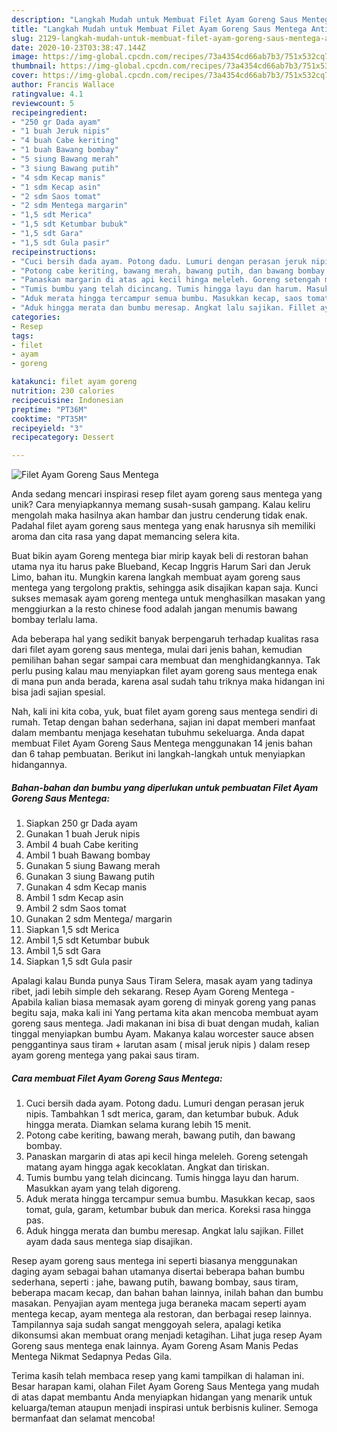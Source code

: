 ```yaml
---
description: "Langkah Mudah untuk Membuat Filet Ayam Goreng Saus Mentega Anti Gagal"
title: "Langkah Mudah untuk Membuat Filet Ayam Goreng Saus Mentega Anti Gagal"
slug: 2129-langkah-mudah-untuk-membuat-filet-ayam-goreng-saus-mentega-anti-gagal
date: 2020-10-23T03:38:47.144Z
image: https://img-global.cpcdn.com/recipes/73a4354cd66ab7b3/751x532cq70/filet-ayam-goreng-saus-mentega-foto-resep-utama.jpg
thumbnail: https://img-global.cpcdn.com/recipes/73a4354cd66ab7b3/751x532cq70/filet-ayam-goreng-saus-mentega-foto-resep-utama.jpg
cover: https://img-global.cpcdn.com/recipes/73a4354cd66ab7b3/751x532cq70/filet-ayam-goreng-saus-mentega-foto-resep-utama.jpg
author: Francis Wallace
ratingvalue: 4.1
reviewcount: 5
recipeingredient:
- "250 gr Dada ayam"
- "1 buah Jeruk nipis"
- "4 buah Cabe keriting"
- "1 buah Bawang bombay"
- "5 siung Bawang merah"
- "3 siung Bawang putih"
- "4 sdm Kecap manis"
- "1 sdm Kecap asin"
- "2 sdm Saos tomat"
- "2 sdm Mentega margarin"
- "1,5 sdt Merica"
- "1,5 sdt Ketumbar bubuk"
- "1,5 sdt Gara"
- "1,5 sdt Gula pasir"
recipeinstructions:
- "Cuci bersih dada ayam. Potong dadu. Lumuri dengan perasan jeruk nipis. Tambahkan 1 sdt merica, garam, dan ketumbar bubuk. Aduk hingga merata. Diamkan selama kurang lebih 15 menit."
- "Potong cabe keriting, bawang merah, bawang putih, dan bawang bombay."
- "Panaskan margarin di atas api kecil hinga meleleh. Goreng setengah matang ayam hingga agak kecoklatan. Angkat dan tiriskan."
- "Tumis bumbu yang telah dicincang. Tumis hingga layu dan harum. Masukkan ayam yang telah digoreng."
- "Aduk merata hingga tercampur semua bumbu. Masukkan kecap, saos tomat, gula, garam, ketumbar bubuk dan merica. Koreksi rasa hingga pas."
- "Aduk hingga merata dan bumbu meresap. Angkat lalu sajikan. Fillet ayam dada saus mentega siap disajikan."
categories:
- Resep
tags:
- filet
- ayam
- goreng

katakunci: filet ayam goreng 
nutrition: 230 calories
recipecuisine: Indonesian
preptime: "PT36M"
cooktime: "PT35M"
recipeyield: "3"
recipecategory: Dessert

---
```



![Filet Ayam Goreng Saus Mentega](https://img-global.cpcdn.com/recipes/73a4354cd66ab7b3/751x532cq70/filet-ayam-goreng-saus-mentega-foto-resep-utama.jpg)

Anda sedang mencari inspirasi resep filet ayam goreng saus mentega yang unik? Cara menyiapkannya memang susah-susah gampang. Kalau keliru mengolah maka hasilnya akan hambar dan justru cenderung tidak enak. Padahal filet ayam goreng saus mentega yang enak harusnya sih memiliki aroma dan cita rasa yang dapat memancing selera kita.

Buat bikin ayam Goreng mentega biar mirip kayak beli di restoran bahan utama nya itu harus pake Blueband, Kecap Inggris Harum Sari dan Jeruk Limo, bahan itu. Mungkin karena langkah membuat ayam goreng saus mentega yang tergolong praktis, sehingga asik disajikan kapan saja. Kunci sukses memasak ayam goreng mentega untuk menghasilkan masakan yang menggiurkan a la resto chinese food adalah jangan menumis bawang bombay terlalu lama.

Ada beberapa hal yang sedikit banyak berpengaruh terhadap kualitas rasa dari filet ayam goreng saus mentega, mulai dari jenis bahan, kemudian pemilihan bahan segar sampai cara membuat dan menghidangkannya. Tak perlu pusing kalau mau menyiapkan filet ayam goreng saus mentega enak di mana pun anda berada, karena asal sudah tahu triknya maka hidangan ini bisa jadi sajian spesial.


Nah, kali ini kita coba, yuk, buat filet ayam goreng saus mentega sendiri di rumah. Tetap dengan bahan sederhana, sajian ini dapat memberi manfaat dalam membantu menjaga kesehatan tubuhmu sekeluarga. Anda dapat membuat Filet Ayam Goreng Saus Mentega menggunakan 14 jenis bahan dan 6 tahap pembuatan. Berikut ini langkah-langkah untuk menyiapkan hidangannya.

<!--inarticleads1-->

##### Bahan-bahan dan bumbu yang diperlukan untuk pembuatan Filet Ayam Goreng Saus Mentega:

1. Siapkan 250 gr Dada ayam
1. Gunakan 1 buah Jeruk nipis
1. Ambil 4 buah Cabe keriting
1. Ambil 1 buah Bawang bombay
1. Gunakan 5 siung Bawang merah
1. Gunakan 3 siung Bawang putih
1. Gunakan 4 sdm Kecap manis
1. Ambil 1 sdm Kecap asin
1. Ambil 2 sdm Saos tomat
1. Gunakan 2 sdm Mentega/ margarin
1. Siapkan 1,5 sdt Merica
1. Ambil 1,5 sdt Ketumbar bubuk
1. Ambil 1,5 sdt Gara
1. Siapkan 1,5 sdt Gula pasir


Apalagi kalau Bunda punya Saus Tiram Selera, masak ayam yang tadinya ribet, jadi lebih simple deh sekarang. Resep Ayam Goreng Mentega - Apabila kalian biasa memasak ayam goreng di minyak goreng yang panas begitu saja, maka kali ini Yang pertama kita akan mencoba membuat ayam goreng saus mentega. Jadi makanan ini bisa di buat dengan mudah, kalian tinggal menyiapkan bumbu Ayam. Makanya kalau worcester sauce absen penggantinya saus tiram + larutan asam ( misal jeruk nipis ) dalam resep ayam goreng mentega yang pakai saus tiram. 

<!--inarticleads2-->

##### Cara membuat Filet Ayam Goreng Saus Mentega:

1. Cuci bersih dada ayam. Potong dadu. Lumuri dengan perasan jeruk nipis. Tambahkan 1 sdt merica, garam, dan ketumbar bubuk. Aduk hingga merata. Diamkan selama kurang lebih 15 menit.
1. Potong cabe keriting, bawang merah, bawang putih, dan bawang bombay.
1. Panaskan margarin di atas api kecil hinga meleleh. Goreng setengah matang ayam hingga agak kecoklatan. Angkat dan tiriskan.
1. Tumis bumbu yang telah dicincang. Tumis hingga layu dan harum. Masukkan ayam yang telah digoreng.
1. Aduk merata hingga tercampur semua bumbu. Masukkan kecap, saos tomat, gula, garam, ketumbar bubuk dan merica. Koreksi rasa hingga pas.
1. Aduk hingga merata dan bumbu meresap. Angkat lalu sajikan. Fillet ayam dada saus mentega siap disajikan.


Resep ayam goreng saus mentega ini seperti biasanya menggunakan daging ayam sebagai bahan utamanya disertai beberapa bahan bumbu sederhana, seperti : jahe, bawang putih, bawang bombay, saus tiram, beberapa macam kecap, dan bahan bahan lainnya, inilah bahan dan bumbu masakan. Penyajian ayam mentega juga beraneka macam seperti ayam mentega kecap, ayam mentega ala restoran, dan berbagai resep lainnya. Tampilannya saja sudah sangat menggoyah selera, apalagi ketika dikonsumsi akan membuat orang menjadi ketagihan. Lihat juga resep Ayam Goreng saus mentega enak lainnya. Ayam Goreng Asam Manis Pedas Mentega Nikmat Sedapnya Pedas Gila. 

Terima kasih telah membaca resep yang kami tampilkan di halaman ini. Besar harapan kami, olahan Filet Ayam Goreng Saus Mentega yang mudah di atas dapat membantu Anda menyiapkan hidangan yang menarik untuk keluarga/teman ataupun menjadi inspirasi untuk berbisnis kuliner. Semoga bermanfaat dan selamat mencoba!
